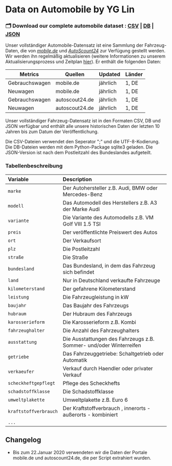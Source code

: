 # Data on Automobile by YG Lin


### 🗂️ Download our complete automobile dataset : [CSV](https://...de) | [DB](https://..db) | [JSON](https://..json)

Unser vollständiger Automobile-Datensatz ist eine Sammlung der Fahrzeug-Daten, die von [_mobile.de_](https://www.mobile.de/) und [_AutoScount24_](https://www.autoscout24.de/) zur Verfügung gestellt werden. Wir werden ihn regelmäßig aktualisieren (weitere Informationen zu unserem Aktualisierungsprozess und Zeitplan [hier](https://..de)). Er enthält die folgenden Daten:

| Metrics                     | Quellen                                                    | Updated | Länder |
|-----------------------------|-----------------------------------------------------------|---------|-----------|
| Gebrauchswagen                | mobile.de      | jährlich   | 1, DE   |
| Neuwagen          | mobile.de     | jährlich  | 1, DE       |
| Gebrauchswagen                | autoscout24.de      | jährlich   | 1, DE   |
| Neuwagen          | autoscout24.de     | jährlich  | 1, DE       |

Unser vollständiger Fahrzeug-Datensatz ist in den Formaten CSV, DB und JSON verfügbar und enthält alle unsere historischen Daten der letzten 10 Jahren bis zum Datum der Veröffentlichung.

Die CSV-Dateien verwendet den Seperator ";" und die UTF-8-Kodierung. Die DB-Dateien werden mit dem Python-Package sqlite3 geladen. Die JSON-Version ist nach dem Postleitzahl des Bundeslandes aufgeteilt.


### Tabellenbeschreibung

| Variable                         | Description                                                                                                                                                                                            |
|:---------------------------------|:-------------------------------------------------------------------------------------------------------------------------------------------------------------------------------------------------------|
| `marke`                    | Der Autohersteller z.B. Audi, BMW oder Mercedes-Benz|
| `modell`                    | Das Automodell des Herstellers z.B. A3 der Marke Audi|
| `variante`                    | Die Variante des Automodells z.B. VM Golf VIII 1.5 TSI |
| `preis`                    | Der veröffentlichte Preiswert des Autos |
| `ort`                    | Der Verkaufsort |
| `plz`                    | Die Postleitzahl |
| `straße`                    | Die Straße |
| `bundesland`                    | Das Bundesland, in dem das Fahrzeug sich befindet |
| `land`                    | Nur in Deutschland verkaufte Fahrzeuge |
| `kilometerstand`                    | Der gefahrene Kilometerstand |
| `leistung`                    | Die Fahrzeugleistung in kW |
| `baujahr`                    | Das Baujahr des Fahrzeugs |
| `hubraum`                    | Der Hubraum des Fahrzeugs |
| `karosserieform`                    | Die Karosserieform z.B. Kombi |
| `fahrzeughalter`                    | Die Anzahl des  Fahrzeughalters|
| `ausstattung`                    | Die Ausstattungen des Fahrzeugs z.B. Sommer- und/oder Winterreifen|
| `getriebe`                    | Das Fahrzeuggetriebe: Schaltgetrieb oder Automatik |
| `verkaeufer`                    | Verkauf durch Haendler oder privater Verkauf |
| `scheckheftgepflegt`                    | Pflege des Scheckhefts |
| `schadstoffklasse`                    | Die Schadstoffklasse |
| `umweltplakette`                    | Umweltplakette z.B. Euro 6 |
| `kraftstoffverbrauch`                    | Der Kraftstoffverbrauch , innerorts - außerorts - kombiniert|
| `...`                    |  |

## Changelog

- Bis zum 22.Januar 2020 verwendeten wir die Daten der Portale mobile.de und autoscount24.de, die per Script extrahiert wurden.
